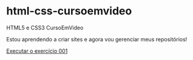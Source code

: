 # html-css-cursoemvideo
 HTML5 e CSS3 CursoEmVideo

Estou aprendendo a criar sites e agora vou gerenciar meus repositórios!

<a href="https://tiagocarbone.github.io/html-css-cursoemvideo/exercicios/ex001/"> Executar o exercício 001 </a>

<a href="https://tiagocarbone.github.io/html-css-cursoemvideo/exercicios/ex002/">